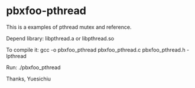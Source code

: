 # pbxfoo-pthread
This is a examples of pthread mutex and reference.

Depend library:
	libpthread.a or libpthread.so

To compile it:
  gcc -o pbxfoo_pthread pbxfoo_pthread.c pbxfoo_pthread.h  -lpthread
 
Run:
  ./pbxfoo_pthread
  
Thanks,
Yuesichiu 
